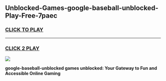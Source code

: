 
## Unblocked-Games-google-baseball-unblocked-Play-Free-7paec
<h3>
<a href="https://premium76.site?title=google-baseball-unblocked&ref=23A">CLICK TO PLAY</a></h3>
<hr>

<h3>
<a href="https://premium76.site?title=google-baseball-unblocked&ref=23A">CLICK 2 PLAY</a>
  
</h3>

<a href="https://premium76.site?title=google-baseball-unblocked&ref=23A"><img src="https://clearcache.store/games.png"></a>


**google-baseball-unblocked games unblocked: Your Gateway to Fun and Accessible Online Gaming**
